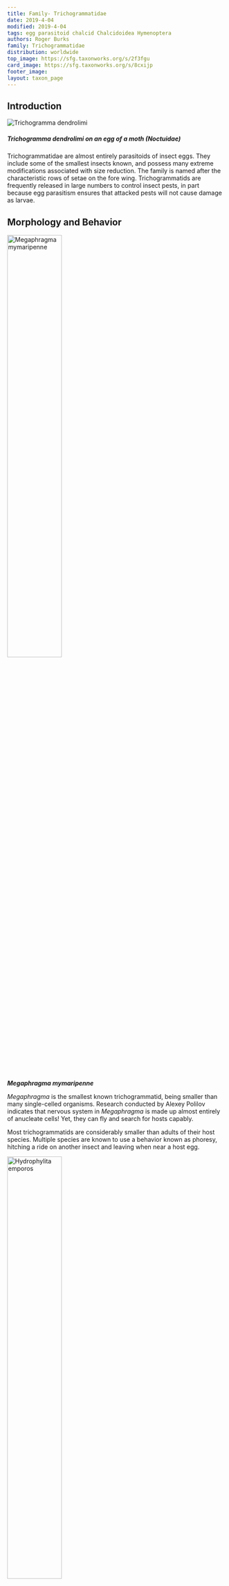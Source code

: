 ```yaml
---
title: Family- Trichogrammatidae
date: 2019-4-04
modified: 2019-4-04
tags: egg parasitoid chalcid Chalcidoidea Hymenoptera
authors: Roger Burks
family: Trichogrammatidae
distribution: worldwide 
top_image: https://sfg.taxonworks.org/s/2f3fgu
card_image: https://sfg.taxonworks.org/s/8cxijp
footer_image: 
layout: taxon_page
---
```


## Introduction
![Trichogramma dendrolimi](https://sfg.taxonworks.org/s/8cxijp)
##### _Trichogramma dendrolimi_ on an egg of a moth (Noctuidae)

Trichogrammatidae are almost entirely parasitoids of insect eggs. They include some of the smallest insects known, and possess many extreme modifications associated with size reduction. The family is named after the characteristic rows of setae on the fore wing. Trichogrammatids are frequently released in large numbers to control insect pests, in part because egg parasitism ensures that attacked pests will not cause damage as larvae.

## Morphology and Behavior 
<img src="https://sfg.taxonworks.org/s/v39bl6" alt="Megaphragma mymaripenne" width="50%"/><br>
<b><i>Megaphragma mymaripenne</i></b>

_Megaphragma_ is the smallest known trichogrammatid, being smaller than many single-celled organisms. Research conducted by Alexey Polilov indicates that nervous system in _Megaphragma_ is made up almost entirely of anucleate cells! Yet, they can fly and search for hosts capably.

Most trichogrammatids are considerably smaller than adults of their host species. Multiple species are known to use a behavior known as phoresy, hitching a ride on another insect and leaving when near a host egg.

<img src="https://sfg.taxonworks.org/s/8o1tqe" alt="Hydrophylita emporos" width="50%"/><br>
<b><i>Hydrophylita emporos</i>, phoretic on a damselfly</b>

## Photo credits

All photographs were available for re-use on Wikimedia Commons:<br>
_Trichogramma dendrolimi_ was photographed by Victor Fursov.<br>
_Megaphragma mymaripenne_ was photographed by Alexey Polilov.<br>
_Hydrophylita emporos_ was photographed by Yuan Tung Shih _et al_.
